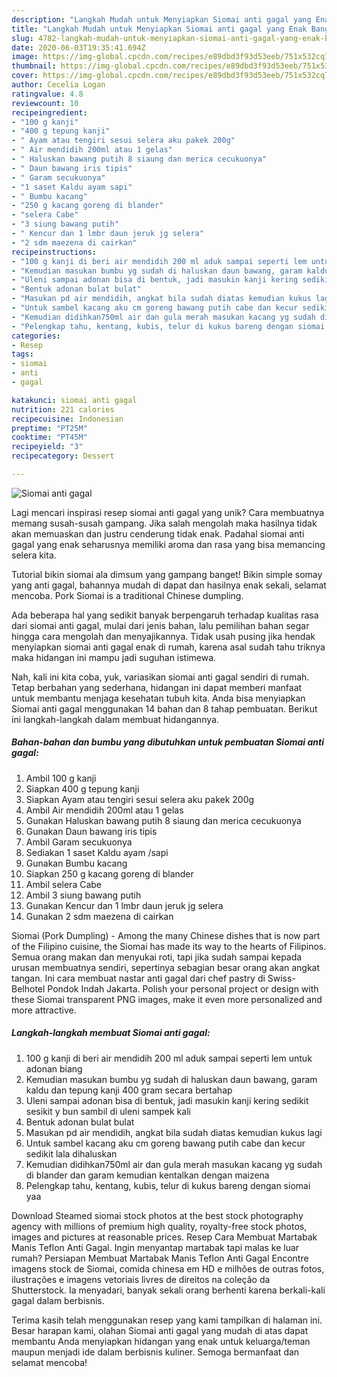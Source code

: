 ```yaml
---
description: "Langkah Mudah untuk Menyiapkan Siomai anti gagal yang Enak Banget"
title: "Langkah Mudah untuk Menyiapkan Siomai anti gagal yang Enak Banget"
slug: 4782-langkah-mudah-untuk-menyiapkan-siomai-anti-gagal-yang-enak-banget
date: 2020-06-03T19:35:41.694Z
image: https://img-global.cpcdn.com/recipes/e89dbd3f93d53eeb/751x532cq70/siomai-anti-gagal-foto-resep-utama.jpg
thumbnail: https://img-global.cpcdn.com/recipes/e89dbd3f93d53eeb/751x532cq70/siomai-anti-gagal-foto-resep-utama.jpg
cover: https://img-global.cpcdn.com/recipes/e89dbd3f93d53eeb/751x532cq70/siomai-anti-gagal-foto-resep-utama.jpg
author: Cecelia Logan
ratingvalue: 4.8
reviewcount: 10
recipeingredient:
- "100 g kanji"
- "400 g tepung kanji"
- " Ayam atau tengiri sesui selera aku pakek 200g"
- " Air mendidih 200ml atau 1 gelas"
- " Haluskan bawang putih 8 siaung dan merica cecukuonya"
- " Daun bawang iris tipis"
- " Garam secukuonya"
- "1 saset Kaldu ayam sapi"
- " Bumbu kacang"
- "250 g kacang goreng di blander"
- "selera Cabe"
- "3 siung bawang putih"
- " Kencur dan 1 lmbr daun jeruk jg selera"
- "2 sdm maezena di cairkan"
recipeinstructions:
- "100 g kanji di beri air mendidih 200 ml aduk sampai seperti lem untuk adonan biang"
- "Kemudian masukan bumbu yg sudah di haluskan daun bawang, garam kaldu dan tepung kanji 400 gram secara bertahap"
- "Uleni sampai adonan bisa di bentuk, jadi masukin kanji kering sedikit sesikit y bun sambil di uleni sampek kali"
- "Bentuk adonan bulat bulat"
- "Masukan pd air mendidih, angkat bila sudah diatas kemudian kukus lagi"
- "Untuk sambel kacang aku cm goreng bawang putih cabe dan kecur sedikit lala dihaluskan"
- "Kemudian didihkan750ml air dan gula merah masukan kacang yg sudah di blander dan garam kemudian kentalkan dengan maizena"
- "Pelengkap tahu, kentang, kubis, telur di kukus bareng dengan siomai yaa"
categories:
- Resep
tags:
- siomai
- anti
- gagal

katakunci: siomai anti gagal 
nutrition: 221 calories
recipecuisine: Indonesian
preptime: "PT25M"
cooktime: "PT45M"
recipeyield: "3"
recipecategory: Dessert

---
```



![Siomai anti gagal](https://img-global.cpcdn.com/recipes/e89dbd3f93d53eeb/751x532cq70/siomai-anti-gagal-foto-resep-utama.jpg)

Lagi mencari inspirasi resep siomai anti gagal yang unik? Cara membuatnya memang susah-susah gampang. Jika salah mengolah maka hasilnya tidak akan memuaskan dan justru cenderung tidak enak. Padahal siomai anti gagal yang enak seharusnya memiliki aroma dan rasa yang bisa memancing selera kita.

Tutorial bikin siomai ala dimsum yang gampang banget! Bikin simple somay yang anti gagal, bahannya mudah di dapat dan hasilnya enak sekali, selamat mencoba. Pork Siomai is a traditional Chinese dumpling.

Ada beberapa hal yang sedikit banyak berpengaruh terhadap kualitas rasa dari siomai anti gagal, mulai dari jenis bahan, lalu pemilihan bahan segar hingga cara mengolah dan menyajikannya. Tidak usah pusing jika hendak menyiapkan siomai anti gagal enak di rumah, karena asal sudah tahu triknya maka hidangan ini mampu jadi suguhan istimewa.


Nah, kali ini kita coba, yuk, variasikan siomai anti gagal sendiri di rumah. Tetap berbahan yang sederhana, hidangan ini dapat memberi manfaat untuk membantu menjaga kesehatan tubuh kita. Anda bisa menyiapkan Siomai anti gagal menggunakan 14 bahan dan 8 tahap pembuatan. Berikut ini langkah-langkah dalam membuat hidangannya.

<!--inarticleads1-->

##### Bahan-bahan dan bumbu yang dibutuhkan untuk pembuatan Siomai anti gagal:

1. Ambil 100 g kanji
1. Siapkan 400 g tepung kanji
1. Siapkan  Ayam atau tengiri sesui selera aku pakek 200g
1. Ambil  Air mendidih 200ml atau 1 gelas
1. Gunakan  Haluskan bawang putih 8 siaung dan merica cecukuonya
1. Gunakan  Daun bawang iris tipis
1. Ambil  Garam secukuonya
1. Sediakan 1 saset Kaldu ayam /sapi
1. Gunakan  Bumbu kacang
1. Siapkan 250 g kacang goreng di blander
1. Ambil selera Cabe
1. Ambil 3 siung bawang putih
1. Gunakan  Kencur dan 1 lmbr daun jeruk jg selera
1. Gunakan 2 sdm maezena di cairkan


Siomai (Pork Dumpling) - Among the many Chinese dishes that is now part of the Filipino cuisine, the Siomai has made its way to the hearts of Filipinos. Semua orang makan dan menyukai roti, tapi jika sudah sampai kepada urusan membuatnya sendiri, sepertinya sebagian besar orang akan angkat tangan. Ini cara membuat nastar anti gagal dari chef pastry di Swiss-Belhotel Pondok Indah Jakarta. Polish your personal project or design with these Siomai transparent PNG images, make it even more personalized and more attractive. 

<!--inarticleads2-->

##### Langkah-langkah membuat Siomai anti gagal:

1. 100 g kanji di beri air mendidih 200 ml aduk sampai seperti lem untuk adonan biang
1. Kemudian masukan bumbu yg sudah di haluskan daun bawang, garam kaldu dan tepung kanji 400 gram secara bertahap
1. Uleni sampai adonan bisa di bentuk, jadi masukin kanji kering sedikit sesikit y bun sambil di uleni sampek kali
1. Bentuk adonan bulat bulat
1. Masukan pd air mendidih, angkat bila sudah diatas kemudian kukus lagi
1. Untuk sambel kacang aku cm goreng bawang putih cabe dan kecur sedikit lala dihaluskan
1. Kemudian didihkan750ml air dan gula merah masukan kacang yg sudah di blander dan garam kemudian kentalkan dengan maizena
1. Pelengkap tahu, kentang, kubis, telur di kukus bareng dengan siomai yaa


Download Steamed siomai stock photos at the best stock photography agency with millions of premium high quality, royalty-free stock photos, images and pictures at reasonable prices. Resep Cara Membuat Martabak Manis Teflon Anti Gagal. Ingin menyantap martabak tapi malas ke luar rumah? Persiapan Membuat Martabak Manis Teflon Anti Gagal Encontre imagens stock de Siomai, comida chinesa em HD e milhões de outras fotos, ilustrações e imagens vetoriais livres de direitos na coleção da Shutterstock. Ia menyadari, banyak sekali orang berhenti karena berkali-kali gagal dalam berbisnis. 

Terima kasih telah menggunakan resep yang kami tampilkan di halaman ini. Besar harapan kami, olahan Siomai anti gagal yang mudah di atas dapat membantu Anda menyiapkan hidangan yang enak untuk keluarga/teman maupun menjadi ide dalam berbisnis kuliner. Semoga bermanfaat dan selamat mencoba!
